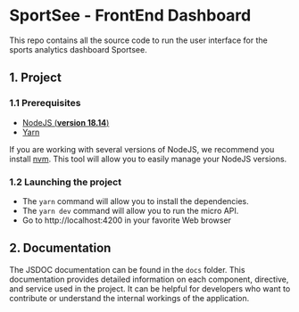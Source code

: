 # SportSee - FrontEnd Dashboard

This repo contains all the source code to run the user interface for the sports analytics dashboard Sportsee.


## 1. Project

### 1.1 Prerequisites

- [NodeJS (**version 18.14**)](https://nodejs.org/en/)
- [Yarn](https://yarnpkg.com/)

If you are working with several versions of NodeJS, we recommend you install [nvm](https://github.com/nvm-sh/nvm). This tool will allow you to easily manage your NodeJS versions.

### 1.2 Launching the project

- The `yarn` command will allow you to install the dependencies.
- The `yarn dev` command will allow you to run the micro API.
- Go to http://localhost:4200 in your favorite Web browser

## 2. Documentation

The JSDOC documentation can be found in the `docs` folder. This documentation provides detailed information on each component, directive, and service used in the project. It can be helpful for developers who want to contribute or understand the internal workings of the application.